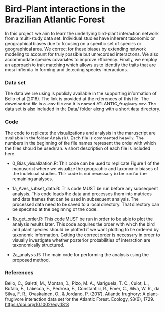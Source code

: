 # Bird-Plant interactions in the Brazilian Atlantic Forest

In this project, we aim to learn the underlying bird-plant interaction network from a multi-study
data set. Individual studies have inherent taxonomic or geographical biases due to focusing
on a specific set of species or geographical area. We correct for these biases by extending network
modeling to account for truly possible but unrecorded interactions. We also accommodate species
covariates to improve efficiency. Finally, we employ an approach to trait matching which allows us
to identify the traits that are most inflential in forming and detecting species interactions.

### Data set

The data we are using is publicly available in the supporting information of Bello et al (2016).
The link is provided at the references of this file. The downloaded file is a .csv file and it is
named ATLANTIC_frugivory.csv. The data set is also included in the Data/ folder along with a short
data directory.

### Code

The code to replicate the visualizations and analysis in the manuscript are available in the
folder Analysis/. Each file is commented heavily. The numbers in the beginning of the file names
represent the order with which the files should be used/ran. A short description of each file is
included here. 

- 0_Bias_visualization.R: This code can be used to replicate Figure 1 of the manuscript where we
visualize the geographic and taxonomic biases of the individual studies. This code is not
necessary to be run for the remaining analyses.

- 1a_Aves_subset_data.R: This code MUST be run before any subsequent analysis. This code loads
the data and processes them into matrices and data frames that can be used in subsequent analysis.
The processed data need to be saved to a local directory. That directory can be specified at the
beginning of the code.

- 1b_get_order.R: This code MUST be run in order to be able to plot the analysis results later.
This code acquires the order with which the bird and plant species should be plotted if we want
plotting to be ordered by taxonomic information. Getting the correct order is necessary in order
to visually investigate whether posterior probabilities of interaction are taxonomically
structured.

- 2a_analysis.R: The main code for performing the analysis using the proposed method.

### References

Bello, C., Galetti, M., Montan, D., Pizo, M. A., Mariguela, T. C., Culot, L.,
Bufalo, F., Labecca, F., Pedrosa, F., Constantini, R., Emer, C., Silva, W.
R., da Silva, F. R., Ovaskainen, O., & Jordano, P. (2017). Atlantic frugivory:
A plant-frugivore interaction data set for the Atlantic Forest.
Ecology, 98(6), 1729. https://doi.org/10.1002/ecy.1818
